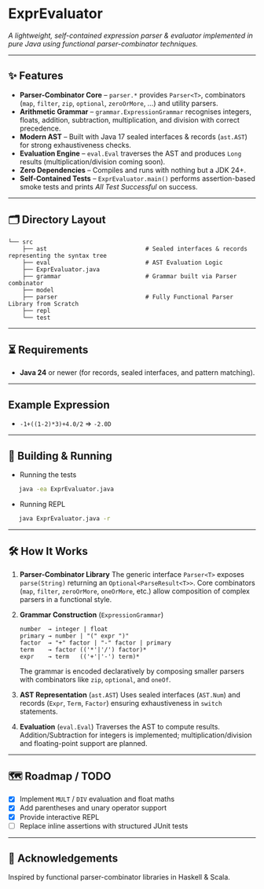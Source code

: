 # ExprEvaluator
*A lightweight, self-contained expression parser & evaluator implemented in pure Java using functional parser-combinator techniques.*

---

## ✨ Features
- **Parser-Combinator Core** – `parser.*` provides `Parser<T>`, combinators (`map`, `filter`, `zip`, `optional`, `zeroOrMore`, …) and utility parsers.
- **Arithmetic Grammar** – `grammar.ExpressionGrammar` recognises integers, floats, addition, subtraction, multiplication, and division with correct precedence.
- **Modern AST** – Built with Java 17 sealed interfaces & records (`ast.AST`) for strong exhaustiveness checks.
- **Evaluation Engine** – `eval.Eval` traverses the AST and produces `Long` results (multiplication/division coming soon).
- **Zero Dependencies** – Compiles and runs with nothing but a JDK 24+.
- **Self-Contained Tests** – `ExprEvaluator.main()` performs assertion-based smoke tests and prints *All Test Successful* on success.

---

## 🗂️ Directory Layout
```
└── src
    ├── ast                            # Sealed interfaces & records representing the syntax tree
    ├── eval                           # AST Evaluation Logic
    ├── ExprEvaluator.java
    ├── grammar                        # Grammar built via Parser combinator
    ├── model
    ├── parser                         # Fully Functional Parser Library from Scratch
    ├── repl
    └── test
```

---

## ⏳ Requirements
* **Java 24** or newer (for records, sealed interfaces, and pattern matching).

---

## Example Expression

- `-1+((1-2)*3)+4.0/2` => `-2.0D`

---

## 🔧 Building & Running
- Running the tests
```sh
   java -ea ExprEvaluator.java
```
- Running REPL
```sh
   java ExprEvaluator.java -r
```

---

## 🛠️ How It Works
1. **Parser-Combinator Library**
   The generic interface `Parser<T>` exposes `parse(String)` returning an `Optional<ParseResult<T>>`.
   Core combinators (`map`, `filter`, `zeroOrMore`, `oneOrMore`, etc.) allow composition of complex parsers in a functional style.

2. **Grammar Construction** (`ExpressionGrammar`)
   ```
   number  → integer | float
   primary → number | "(" expr ")"
   factor  → "+" factor | "-" factor | primary
   term    → factor (('*'|'/') factor)*
   expr    → term   (('+'|'-') term)*
   ```
   The grammar is encoded declaratively by composing smaller parsers with combinators like `zip`, `optional`, and `oneOf`.

3. **AST Representation** (`ast.AST`)
   Uses sealed interfaces (`AST.Num`) and records (`Expr`, `Term`, `Factor`) ensuring exhaustiveness in `switch` statements.

4. **Evaluation** (`eval.Eval`)
   Traverses the AST to compute results. Addition/Subtraction for integers is implemented; multiplication/division and floating-point support are planned.

---

## 🗺️ Roadmap / TODO
- [x] Implement `MULT` / `DIV` evaluation and float maths
- [x] Add parentheses and unary operator support
- [x] Provide interactive REPL
- [ ] Replace inline assertions with structured JUnit tests

---

## 🙏 Acknowledgements
Inspired by functional parser-combinator libraries in Haskell & Scala.
